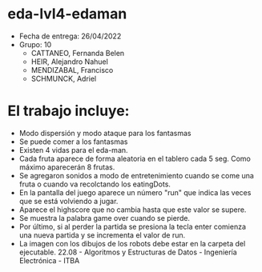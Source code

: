 # eda-lvl4-edaman

* Fecha de entrega: 26/04/2022
* Grupo: 10
  * CATTANEO, Fernanda Belen
  * HEIR, Alejandro Nahuel
  * MENDIZABAL, Francisco
  * SCHMUNCK, Adriel

# El trabajo incluye:
* Modo dispersión y modo ataque para los fantasmas
* Se puede comer a los fantasmas 
* Existen 4 vidas para el eda-man.
* Cada fruta aparece de forma aleatoria en el tablero cada 5 seg. Como
máximo aparecerán 8 frutas.
* Se agregaron sonidos a modo de entretenimiento cuando se come una fruta
o cuando va recolctando los eatingDots.
* En la pantalla del juego aparece un número "run" que indica las veces que
se está volviendo a jugar.
* Aparece el highscore que no cambia hasta que este valor se supere. 
* Se muestra la palabra game over cuando se pierde.
* Por último, si al perder la partida se presiona la tecla enter comienza una nueva
partida y se incrementa el valor de run.
* La imagen con los dibujos de los robots debe estar en la carpeta del ejecutable.
22.08 - Algoritmos y Estructuras de Datos - Ingeniería Electrónica - ITBA
